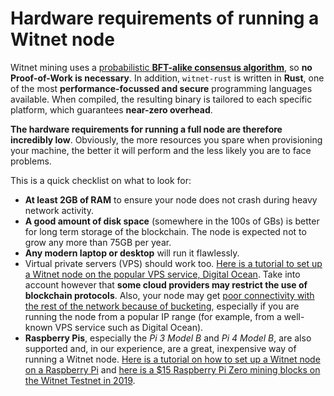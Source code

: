 # Hardware requirements of running a Witnet node

Witnet mining uses a
[probabilistic **BFT-alike consensus algorithm**][consensus], so **no Proof-of-Work is necessary**. In addition, `witnet-rust`
is written in **Rust**, one of the most **performance-focussed and secure**
programming languages available. When compiled, the resulting binary is tailored
to each specific platform, which guarantees **near-zero overhead**.

**The hardware requirements for running a full node are therefore incredibly
low**. Obviously, the more resources you spare when provisioning your
machine, the better it will perform and the less likely you are to face problems.

This is a quick checklist on what to look for:

- **At least 2GB of RAM** to ensure your node does not crash during heavy network activity.
- **A good amount of disk space** (somewhere in the 100s of GBs) is
  better for long term storage of the blockchain. The node is expected not to grow any more than 75GB per year.
- **Any modern laptop or desktop** will run it flawlessly.
- Virtual private servers (VPS) should work too. [Here is a tutorial to set up a Witnet node on the popular VPS service, Digital Ocean][vpstutorial]. Take into account
  however that **some cloud providers may restrict the use of blockchain
  protocols**. Also, your node may get [poor connectivity with the rest
  of the network because of bucketing][bucketing], especially if you are running the node from a popular IP range (for example, from a well-known VPS service such as Digital Ocean).
- **Raspberry Pis**, especially the *Pi 3 Model B* and *Pi 4 Model B*,
  are also supported and, in our experience, are a great, inexpensive
  way of running a Witnet node. [Here is a tutorial on how to set up a Witnet node on a Raspberry Pi][pitutorial] and [here is a $15 Raspberry Pi
  Zero mining blocks on the Witnet Testnet in 2019][pizero].

[consensus]: https://witnet.io/about#consensus
[vpstutorial]: https://www.youtube.com/watch?v=qlo0D_2F7qw
[bucketing]: https://medium.com/witnet/the-p2p-bucketing-system-in-witnet-d893dce4b8c5
[pitutorial]: https://www.youtube.com/watch?v=He2vuLtFyns
[pizero]: https://twitter.com/aesedepece/status/1105901233162866688
